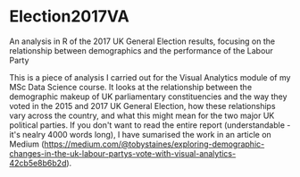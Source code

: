 # Election2017VA
An analysis in R of the 2017 UK General Election results, focusing on the relationship between demographics and the performance of the Labour Party

This is a piece of analysis I carried out for the Visual Analytics module of my MSc Data Science course. It looks at the relationship 
between the demographic makeup of UK parliamentary constituencies and the way they voted in the 2015 and 2017 UK General Election, 
how these relationships vary across the country, and what this might mean for the two major UK political parties. If you don't want 
to read the entire report (understandable - it's nealry 4000 words long), I have sumarised the work in an article on Medium 
(https://medium.com/@tobystaines/exploring-demographic-changes-in-the-uk-labour-partys-vote-with-visual-analytics-42cb5e8b6b2d).
